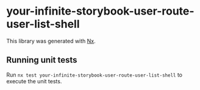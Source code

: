# your-infinite-storybook-user-route-user-list-shell

This library was generated with [Nx](https://nx.dev).

## Running unit tests

Run `nx test your-infinite-storybook-user-route-user-list-shell` to execute the unit tests.
